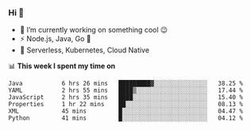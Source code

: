 ### Hi 👋

<!--
**nodejh/nodejh** is a ✨ _special_ ✨ repository because its `README.md` (this file) appears on your GitHub profile.

Here are some ideas to get you started:

- 🔭 I’m currently working on ...
- 🌱 I’m currently learning ...
- 👯 I’m looking to collaborate on ...
- 🤔 I’m looking for help with ...
- 💬 Ask me about ...
- 📫 How to reach me: ...
- 😄 Pronouns: ...
- ⚡ Fun fact: ...
-->

- 🔭 I’m currently working on something cool :wink:
- ⚡ Node.js, Java, Go :thought_balloon:
- 🤖 Serverless, Kubernetes, Cloud Native

📊 **This week I spent my time on**

<!--START_SECTION:waka-->

```text
Java           6 hrs 26 mins   █████████▓░░░░░░░░░░░░░░░   38.25 %
YAML           2 hrs 55 mins   ████▒░░░░░░░░░░░░░░░░░░░░   17.44 %
JavaScript     2 hrs 35 mins   ████░░░░░░░░░░░░░░░░░░░░░   15.40 %
Properties     1 hr 22 mins    ██░░░░░░░░░░░░░░░░░░░░░░░   08.13 %
XML            45 mins         █░░░░░░░░░░░░░░░░░░░░░░░░   04.47 %
Python         41 mins         █░░░░░░░░░░░░░░░░░░░░░░░░   04.12 %
```

<!--END_SECTION:waka-->


<!--
:traffic_light: **Visitors**

![visitors](https://visitor-badge.glitch.me/badge?page_id=nodejh.nodejh)
-->
